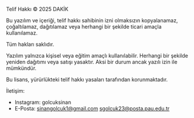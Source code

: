 Telif Hakkı © 2025 DAKİK 

Bu yazılım ve içeriği, telif hakkı sahibinin izni olmaksızın kopyalanamaz, çoğaltılamaz, dağıtılamaz veya herhangi bir şekilde ticari amaçla kullanılamaz.

Tüm hakları saklıdır.

Yazılım yalnızca kişisel veya eğitim amaçlı kullanılabilir. Herhangi bir şekilde yeniden dağıtımı veya satışı yasaktır. Aksi bir durum ancak yazılı izin ile mümkündür.

Bu lisans, yürürlükteki telif hakkı yasaları tarafından korunmaktadır.

İletişim: 
- Instagram: golcuksinan
- E-Posta: 
    sinangolcuk1@gmail.com
    sgolcuk23@posta.pau.edu.tr
